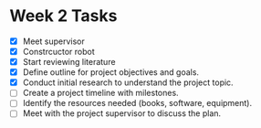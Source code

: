 # Week 2 Tasks

- [x] Meet supervisor
- [x] Constrcuctor robot
- [x] Start reviewing literature
- [x] Define outline for project objectives and goals.
- [x] Conduct initial research to understand the project topic.
- [ ] Create a project timeline with milestones.
- [ ] Identify the resources needed (books, software, equipment).
- [ ] Meet with the project supervisor to discuss the plan.
